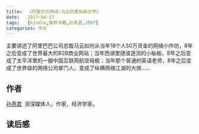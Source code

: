 ```yaml
---
title:	《阿里巴巴神话:马云的美丽新世界》
date:	2017-04-17
tags:	[kindle,推荐书籍,孙燕君,2007]
categories: 传记
---
```

主要讲述了阿里巴巴公司总裁马云如何从当年18个人50万资金的网络小作坊，8年之后变成了世界最大的B2B商业网站；当年西湖里随波逐流的小舢板，8年之后变成了太平洋里的一艘中国互联网航空母舰；当年那个普通的英语老师，8年之后变成了世界级的网络公司掌门人，变成了纵横网络江湖的大侠……

## 作者
[孙燕君](http://baike.baidu.com/link?url=HHN6YKnw267IcSnV6fh63-aFqDZfSMLCXrZbGmdKr-UzCuaazVycMr8mIB9zm2U3k0564AZIqq7FfBk6TZ7dVsPkZQUaqtE97ZPOepbAOHSGx0cKWS0-K7K6LLSjdKGh) &nbsp;资深媒体人，作家，经济学家。
## 读后感